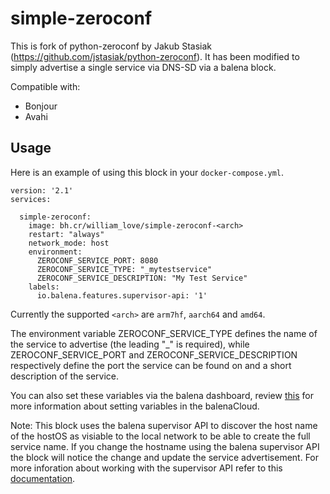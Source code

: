 # simple-zeroconf

This is fork of python-zeroconf by Jakub Stasiak (https://github.com/jstasiak/python-zeroconf). It has been modified to simply advertise a single service via DNS-SD via a balena block.

Compatible with:

* Bonjour
* Avahi

## Usage

Here is an example of using this block in your `docker-compose.yml`.  

```
version: '2.1'
services:

  simple-zeroconf:
    image: bh.cr/william_love/simple-zeroconf-<arch>
    restart: "always"
    network_mode: host
    environment:
      ZEROCONF_SERVICE_PORT: 8080
      ZEROCONF_SERVICE_TYPE: "_mytestservice"
      ZEROCONF_SERVICE_DESCRIPTION: "My Test Service"
    labels:
      io.balena.features.supervisor-api: '1'

```
Currently the supported `<arch>` are `arm7hf`, `aarch64` and `amd64`.

The environment variable ZEROCONF_SERVICE_TYPE defines the name of the service to advertise (the leading "_" is required), while ZEROCONF_SERVICE_PORT and ZEROCONF_SERVICE_DESCRIPTION respectively define the port the service can be found on and a short description of the service.

You can also set these variables via the balena dashboard, review [this](https://www.balena.io/docs/learn/manage/variables/) for more information about setting variables in the balenaCloud.

Note:  This block uses the balena supervisor API to discover the host name of the hostOS as visiable to the local network to be able to create the full service name.  If you change the hostname using the balena supervisor API the block will notice the change and update the service advertisement.  For more inforation about working with the supervisor API refer to this [documentation](https://www.balena.io/docs/reference/supervisor/supervisor-api/#http-api-reference).